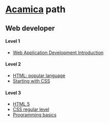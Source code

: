 <h1><a href="https://www.acamica.com/">Acamica</a> path</h1>

<h2>Web developer</h2>

<h4>Level 1</h4>
<ul>
  <li><a href="https://www.evernote.com/l/AT7FJl0rM6xEKJSyRRcfOu7jis_YYTKPiVg">Web Application Development Introduction</a></li>
</ul>

<h4>Level 2</h4>
<ul>
	<li><a href="https://www.evernote.com/l/AT68xLIcljFDR6J_hsiSvfYRrSn8Plg1U1c">HTML: popular language</a></li>
	<li><a href="https://www.evernote.com/l/AT6NsNp9uTVMf56BQxrJG21mKpH1AIlaA88" target="_blank">Starting with CSS</a></li>
</ul>

<h4>Level 3</h4>
<ul>
	<li><a href="https://www.evernote.com/l/AT6WUwwM421EYYZjpe1U-Mackv-e1ONLltg">HTML 5</a></li>
	<li><a href="https://www.evernote.com/l/AT54NKHFyrdP7ocyoSUHbp8QL715KvPRKU8">CSS regular level</a></li>
	<li><a href="https://www.evernote.com/l/AT7M51NJX39JEaALpNbLkVeIwGX0ZKKfATk">Programming basics</a></li>
</ul>
